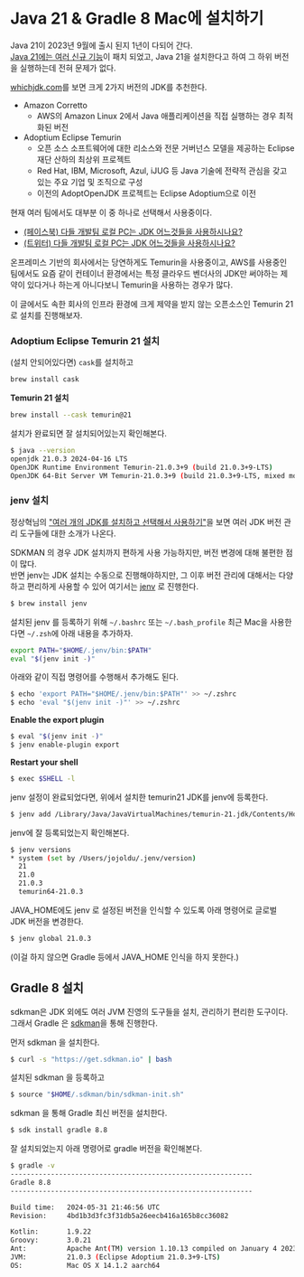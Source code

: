 # Java 21 & Gradle 8 Mac에 설치하기

Java 21이 2023년 9월에 출시 된지 1년이 다되어 간다.  
[Java 21에는 여러 신규 기능](https://www.infoworld.com/article/3689880/jdk-21-the-new-features-in-java-21.html)이 패치 되었고, Java 21을 설치한다고 하여 그 하위 버전을 실행하는데 전혀 문제가 없다.  
  
[whichjdk.com](https://whichjdk.com/ko/)를 보면 크게 2가지 버전의 JDK를 추천한다.

- Amazon Corretto
  - AWS의 Amazon Linux 2에서 Java 애플리케이션을 직접 실행하는 경우 최적화된 버전
- Adoptium Eclipse Temurin
  - 오픈 소스 소프트웨어에 대한 리소스와 전문 거버넌스 모델을 제공하는 Eclipse 재단 산하의 최상위 프로젝트 
  - Red Hat, IBM, Microsoft, Azul, iJUG 등 Java 기술에 전략적 관심을 갖고 있는 주요 기업 및 조직으로 구성
  - 이전의 AdoptOpenJDK 프로젝트는 Eclipse Adoptium으로 이전

현재 여러 팀에서도 대부분 이 중 하나로 선택해서 사용중이다.  

- [(페이스북) 다들 개발팀 로컬 PC는 JDK 어느것들을 사용하시나요?](https://www.facebook.com/jojoldu/posts/pfbid0woHLzFSoaYwom5HNEfSYFtDsythkiQdkqakKpxJLC92w1dBn5dQyDpZPVJgk9uUMl?notif_id=1718758810997688&notif_t=feedback_reaction_generic&ref=notif)
- [(트위터) 다들 개발팀 로컬 PC는 JDK 어느것들을 사용하시나요?](https://twitter.com/jojoldu/status/1803228699225104577)

온프레미스 기반의 회사에서는 당연하게도 Temurin을 사용중이고, AWS를 사용중인 팀에서도 요즘 같이 컨테이너 환경에서는 특정 클라우드 벤더사의 JDK만 써야하는 제약이 있다거나 하는게 아니다보니 Temurin을 사용하는 경우가 많다.  
  
이 글에서도 속한 회사의 인프라 환경에 크게 제약을 받지 않는 오픈소스인 Temurin 21 로 설치를 진행해보자.

### Adoptium Eclipse Temurin 21 설치

(설치 안되어있다면) `cask`를 설치하고 

```bash
brew install cask
```

**Temurin 21 설치**

```bash
brew install --cask temurin@21
```

설치가 완료되면 잘 설치되어있는지 확인해본다.

```bash
$ java --version
openjdk 21.0.3 2024-04-16 LTS
OpenJDK Runtime Environment Temurin-21.0.3+9 (build 21.0.3+9-LTS)
OpenJDK 64-Bit Server VM Temurin-21.0.3+9 (build 21.0.3+9-LTS, mixed mode)
```

### jenv 설치

정상혁님의 ["여러 개의 JDK를 설치하고 선택해서 사용하기"](https://blog.benelog.net/installing-jdk)을 보면 여러 JDK 버전 관리 도구들에 대한 소개가 나온다.  
  
SDKMAN 의 경우 JDK 설치까지 편하게 사용 가능하지만, 버전 변경에 대해 불편한 점이 많다.  
반면 jenv는 JDK 설치는 수동으로 진행해야하지만, 그 이후 버전 관리에 대해서는 다양하고 편리하게 사용할 수 있어 여기서는 [jenv](https://www.jenv.be/) 로 진행한다.  

```bash
$ brew install jenv
```

설치된 jenv 를 등록하기 위해  `~/.bashrc` 또는 `~/.bash_profile` 최근 Mac을 사용한다면 `~/.zsh`에 아래 내용을 추가하자.

```bash
export PATH="$HOME/.jenv/bin:$PATH"
eval "$(jenv init -)"
```

아래와 같이 직접 명령어를 수행해서 추가해도 된다.

```bash
$ echo 'export PATH="$HOME/.jenv/bin:$PATH"' >> ~/.zshrc
$ echo 'eval "$(jenv init -)"' >> ~/.zshrc
```

**Enable the export plugin**

```bash
$ eval "$(jenv init -)"
$ jenv enable-plugin export
```

**Restart your shell**

```bash
$ exec $SHELL -l
```

jenv 설정이 완료되었다면, 위에서 설치한 temurin21 JDK를 jenv에 등록한다.

```bash
$ jenv add /Library/Java/JavaVirtualMachines/temurin-21.jdk/Contents/Home
```

jenv에 잘 등록되었는지 확인해본다.

```bash
$ jenv versions
* system (set by /Users/jojoldu/.jenv/version)
  21
  21.0
  21.0.3
  temurin64-21.0.3
```

JAVA_HOME에도 jenv 로 설정된 버전을 인식할 수 있도록 아래 명령어로 글로벌 JDK 버전을 변경한다.  

```bash
$ jenv global 21.0.3
```

(이걸 하지 않으면 Gradle 등에서 JAVA_HOME 인식을 하지 못한다.)

## Gradle 8 설치

sdkman은 JDK 외에도 여러 JVM 진영의 도구들을 설치, 관리하기 편리한 도구이다.  
그래서 Gradle 은 [sdkman](https://sdkman.io/install)을 통해 진행한다.  

먼저 sdkman 을 설치한다.

```bash
$ curl -s "https://get.sdkman.io" | bash
```

설치된 sdkman 을 등록하고

```bash
$ source "$HOME/.sdkman/bin/sdkman-init.sh"
```

sdkman 을 통해 Gradle 최신 버전을 설치한다.

```bash
$ sdk install gradle 8.8
```

잘 설치되었는지 아래 명령어로 gradle 버전을 확인해본다.

```bash
$ gradle -v
------------------------------------------------------------
Gradle 8.8
------------------------------------------------------------

Build time:   2024-05-31 21:46:56 UTC
Revision:     4bd1b3d3fc3f31db5a26eecb416a165b8cc36082

Kotlin:       1.9.22
Groovy:       3.0.21
Ant:          Apache Ant(TM) version 1.10.13 compiled on January 4 2023
JVM:          21.0.3 (Eclipse Adoptium 21.0.3+9-LTS)
OS:           Mac OS X 14.1.2 aarch64
```
